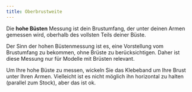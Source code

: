```yaml
---
title: Oberbrustweite
---
```


Die **hohe Büsten** Messung ist dein Brustumfang, der unter deinen Armen gemessen wird, oberhalb des vollsten Teils deiner Büste.

Der Sinn der hohen Büstenmessung ist es, eine Vorstellung vom Brustumfang zu bekommen, ohne Brüste zu berücksichtigen. Daher ist diese Messung nur für Modelle mit Brüsten relevant.

Um Ihre hohe Büste zu messen, wickeln Sie das Klebeband um Ihre Brust unter Ihren Armen. Vielleicht ist es nicht möglich ihn horizontal zu halten (parallel zum Stock), aber das ist ok.
